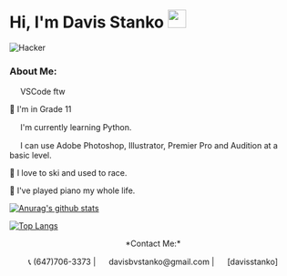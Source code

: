 # Hi, I'm Davis Stanko <img height="32" width="32" src="https://raw.githubusercontent.com/sciencepal/sciencepal/master/assets/Hi.gif" />
![Hacker](https://media1.tenor.com/images/02e672703fda926c6b1aabac0853dad4/tenor.gif?itemid=3899102)

### About Me:

<img height="15" width="15" src="https://simpleicons.org/icons/visualstudiocode.svg" /> VSCode ftw

🏫 I'm in Grade 11

<img height="15" width="15" src="https://simpleicons.org/icons/python.svg" /> I'm currently learning Python.

<img height="15" width="15" src="https://simpleicons.org/icons/adobe.svg" /> I can use Adobe Photoshop, Illustrator, Premier Pro and Audition at a basic level.

🎿 I love to ski and used to race.

🎹 I've played piano my whole life.

[![Anurag's github stats](https://github-readme-stats.vercel.app/api?username=davisstanko)](https://github.com/davisstanko/github-readme-stats&count_private=true&show_icons=true)

[![Top Langs](https://github-readme-stats.vercel.app/api/top-langs/?username=davisstanko&langs_count=10&layout=compact)](https://github.com/davisstanko/github-readme-stats)

<p align="center">
  *Contact Me:*
  </p>
  <p align="center">
  📞 (647)706-3373 | <img height="15" width="15" src="https://simpleicons.org/icons/gmail.svg" /> davisbvstanko@gmail.com | <img height="15" width="15" src="https://simpleicons.org/icons/instagram.svg" /> [davisstanko] </p>

[davisstanko]: https://instagram.com/davisstanko
